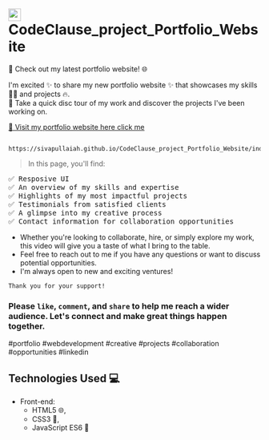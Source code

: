 # <img height="25" alt="LOGO" src="https://internship.codeclause.com/assets/img/codeclause.png"> CodeClause_project_Portfolio_Website

🎥 Check out my latest portfolio website! 🌐

I'm excited ✨ to share my new portfolio website ✨ that showcases my skills 💪🦾 and projects 🔥. <br>
🚀 Take a quick disc tour of my work and discover the projects I've been working on.

[🔗 Visit my portfolio website here click me ](https://sivapullaiah.github.io/CodeClause_project_Portfolio_Website/index.html)

       https://sivapullaiah.github.io/CodeClause_project_Portfolio_Website/index.html

> In this page, you'll find:
<pre>
✅ Resposive UI
✅ An overview of my skills and expertise
✅ Highlights of my most impactful projects
✅ Testimonials from satisfied clients
✅ A glimpse into my creative process
✅ Contact information for collaboration opportunities
</pre>
- Whether you're looking to collaborate, hire, or simply explore my work, this video will give you a taste of what I bring to the table.
-  Feel free to reach out to me if you have any questions or want to discuss potential opportunities.
-   I'm always open to new and exciting ventures!

`Thank you for your support!`

### Please `like`, `comment`, and `share` to help me reach a wider audience. Let's connect and make great things happen together.

#portfolio #webdevelopment #creative #projects #collaboration #opportunities #linkedin

## Technologies Used 💻

- Front-end: 
    - HTML5 🌐,
    - CSS3 🎨,
    - JavaScript ES6 🚀



